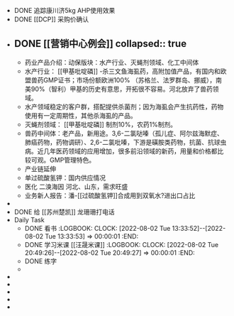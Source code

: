 - DONE 追踪康川济5kg AHP使用效果
- DONE [[DCP]] 采购价确认
- DONE [[营销中心例会]]
  collapsed:: true
	-
	- 药业产品介绍：动保版块：水产行业、灭蝇剂领域、化工中间体
	- 水产行业： [[甲基吡啶磷]] -杀三文鱼海虱药，高附加值产品，有国内和欧盟兽药GMP证书；市场份额欧洲100% （苏格兰、法罗群岛、挪威），南美90%（智利）甲基的历史有意思，开拓很不容易。河北放弃了兽药领域。
	- 水产领域稳定的客户群，搭配提供杀菌剂；因为海虱会产生抗药性，药物使用有一定周期性，其他杀海虱的产品。
	- 灭蝇剂领域： [[甲基吡啶磷]] 制剂10%，农药1%制剂。
	- 兽药中间体：老产品，新用途。3,6-二氯哒嗪（孤儿症、阿尔兹海默症、肺癌药物，药物调研）、2,6-二氯吡嗪，下游是磺胺类药物，抗菌、抗球虫病。近几年医药领域的应用增加，很多前沿领域的新药，用量和价格都比较可观。GMP管理特色。
	- 产业链延伸
	- 单过硫酸氢钾：国内供应情况
	- 医化 二溴海因 河北、山东，需求旺盛
	- 业务新人报告：潘-[[过硫酸氢钾]]合成用到双氧水?进出口占比
-
- DONE 给 [[苏州楚凯]] 龙珊珊打电话
- Daily Task
	- DONE 看书
	  :LOGBOOK:
	  CLOCK: [2022-08-02 Tue 13:33:52]--[2022-08-02 Tue 13:33:53] =>  00:00:01
	  :END:
	- DONE 学习米课 [[汪晟米课]]
	  :LOGBOOK:
	  CLOCK: [2022-08-02 Tue 20:49:26]--[2022-08-02 Tue 20:49:27] =>  00:00:01
	  :END:
	- DONE 练字
	-
-
-
-
-
-